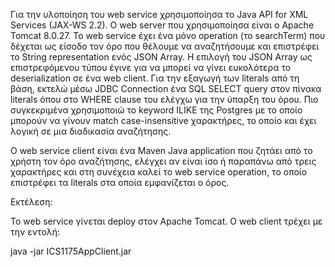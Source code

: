 Για την υλοποίηση του web service χρησιμοποίησα το Java API for XML Services (JAX-WS 2.2). O web server που χρησιμοποίησα είναι ο Apache Tomcat 8.0.27. To web service έχει ένα μόνο operation (το searchTerm) που δέχεται ως είσοδο τον όρο που θέλουμε να αναζητήσουμε και επιστρέφει το String representation ενός JSON Array. Η επιλογή του JSON Array ως επιστρεφόμενου τύπου έγινε για να μπορεί να γίνει ευκολότερα το deserialization σε ένα web client. Για την εξαγωγή των literals από τη βάση, εκτελώ μέσω JDBC Connection ένα SQL SELECT query στον πίνακα literals όπου στο WHERE clause του ελέγχω για την ύπαρξη του όρου. Πιο συγκεκριμένα χρησιμοποιώ το keyword ILIKE της Postgres με το οποίο μπορούν να γίνουν match case-insensitive χαρακτήρες, το οποίο και έχει λογική σε μια διαδικασία αναζήτησης.


Ο web service client είναι ένα Maven Java application που ζητάει από το χρήστη τον όρο αναζήτησης, ελέγχει αν είναι ίσο ή παραπάνω από τρεις χαρακτήρες και στη συνέχεια καλεί το web service operation, το οποίο επιστρέφει τα literals στα οποία εμφανίζεται ο όρος.

Εκτέλεση:

Το web service γίνεται deploy στον Apache Tomcat. Ο web client τρέχει με την εντολή:

java -jar ICS1175AppClient.jar
